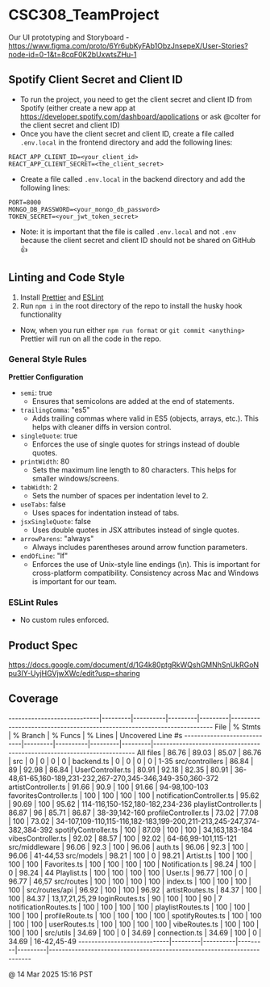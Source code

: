 # CSC308_TeamProject

Our UI prototyping and Storyboard - https://www.figma.com/proto/6Yr6ubKyFAb1ObzJnsepeX/User-Stories?node-id=0-1&t=8cqF0K2bUxwtsZHu-1

## Spotify Client Secret and Client ID

- To run the project, you need to get the client secret and client ID from Spotify (either create a new app at https://developer.spotify.com/dashboard/applications or ask @colter for the client secret and client ID)
- Once you have the client secret and client ID, create a file called `.env.local` in the frontend directory and add the following lines:

```
REACT_APP_CLIENT_ID=<your_client_id>
REACT_APP_CLIENT_SECRET=<the_client_secret>
```

- Create a file called `.env.local` in the backend directory and add the following lines:

```
PORT=8000
MONGO_DB_PASSWORD=<your_mongo_db_password>
TOKEN_SECRET=<your_jwt_token_secret>
```

- Note: it is important that the file is called `.env.local` and not `.env` because the client secret and client ID should not be shared on GitHub 👍

## Linting and Code Style

1. Install [Prettier](https://marketplace.visualstudio.com/items?itemName=esbenp.prettier-vscode) and [ESLint](https://marketplace.visualstudio.com/items?itemName=dbaeumer.vscode-eslint)
2. Run `npm i` in the root directory of the repo to install the husky hook functionality

- Now, when you run either `npm run format` or `git commit <anything>` Prettier will run on all the code in the repo.

### General Style Rules

**Prettier Configuration**

- `semi`: true
  - Ensures that semicolons are added at the end of statements.
- `trailingComma`: "es5"
  - Adds trailing commas where valid in ES5 (objects, arrays, etc.). This helps with cleaner diffs in version control.
- `singleQuote`: true
  - Enforces the use of single quotes for strings instead of double quotes.
- `printWidth`: 80
  - Sets the maximum line length to 80 characters. This helps for smaller windows/screens.
- `tabWidth`: 2
  - Sets the number of spaces per indentation level to 2.
- `useTabs`: false
  - Uses spaces for indentation instead of tabs.
- `jsxSingleQuote`: false
  - Uses double quotes in JSX attributes instead of single quotes.
- `arrowParens`: "always"
  - Always includes parentheses around arrow function parameters.
- `endOfLine`: "lf"
  - Enforces the use of Unix-style line endings (\n). This is important for cross-platform compatibility. Consistency across Mac and Windows is important for our team.

### ESLint Rules

- No custom rules enforced.

## Product Spec

https://docs.google.com/document/d/1G4k80ptgRkWQshGMNhSnUkRGoNpu3IY-UyjHGVjwXWc/edit?usp=sharing

## Coverage

----------------------------|---------|----------|---------|---------|------------------------------------------------------------------------
File | % Stmts | % Branch | % Funcs | % Lines | Uncovered Line #s
----------------------------|---------|----------|---------|---------|------------------------------------------------------------------------
All files | 86.76 | 89.03 | 85.07 | 86.76 |
src | 0 | 0 | 0 | 0 |
backend.ts | 0 | 0 | 0 | 0 | 1-35
src/controllers | 86.84 | 89 | 92.98 | 86.84 |
UserController.ts | 80.91 | 92.18 | 82.35 | 80.91 | 36-48,61-65,160-189,231-232,267-270,345-346,349-350,360-372
artistController.ts | 91.66 | 90.9 | 100 | 91.66 | 94-98,100-103
favoritesController.ts | 100 | 100 | 100 | 100 |
notificationController.ts | 95.62 | 90.69 | 100 | 95.62 | 114-116,150-152,180-182,234-236
playlistController.ts | 86.87 | 96 | 85.71 | 86.87 | 38-39,142-160
profileController.ts | 73.02 | 77.08 | 100 | 73.02 | 34-107,109-110,115-116,182-183,199-200,211-213,245-247,374-382,384-392
spotifyController.ts | 100 | 87.09 | 100 | 100 | 34,163,183-184
vibesController.ts | 92.02 | 88.57 | 100 | 92.02 | 64-66,99-101,115-121
src/middleware | 96.06 | 92.3 | 100 | 96.06 |
auth.ts | 96.06 | 92.3 | 100 | 96.06 | 41-44,53
src/models | 98.21 | 100 | 0 | 98.21 |
Artist.ts | 100 | 100 | 100 | 100 |
Favorites.ts | 100 | 100 | 100 | 100 |
Notification.ts | 98.24 | 100 | 0 | 98.24 | 44
Playlist.ts | 100 | 100 | 100 | 100 |
User.ts | 96.77 | 100 | 0 | 96.77 | 46,57
src/routes | 100 | 100 | 100 | 100 |
index.ts | 100 | 100 | 100 | 100 |
src/routes/api | 96.92 | 100 | 100 | 96.92 |
artistRoutes.ts | 84.37 | 100 | 100 | 84.37 | 13,17,21,25,29
loginRoutes.ts | 90 | 100 | 100 | 90 | 7
notificationRoutes.ts | 100 | 100 | 100 | 100 |
playlistRoutes.ts | 100 | 100 | 100 | 100 |
profileRoute.ts | 100 | 100 | 100 | 100 |
spotifyRoutes.ts | 100 | 100 | 100 | 100 |
userRoutes.ts | 100 | 100 | 100 | 100 |
vibeRoutes.ts | 100 | 100 | 100 | 100 |
src/utils | 34.69 | 100 | 0 | 34.69 |
connection.ts | 34.69 | 100 | 0 | 34.69 | 16-42,45-49
----------------------------|---------|----------|---------|---------|------------------------------------------------------------------------

@ 14 Mar 2025 15:16 PST

